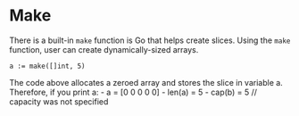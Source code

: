 # Make

There is a built-in `make` function is Go that helps create slices.
Using the `make` function, user can create dynamically-sized arrays.

```
a := make([]int, 5)
```
The code above allocates a zeroed array and stores the slice in variable a.
Therefore, if you print a:
    - a = [0 0 0 0 0]
    - len(a) = 5
    - cap(b) = 5    // capacity was not specified
 
